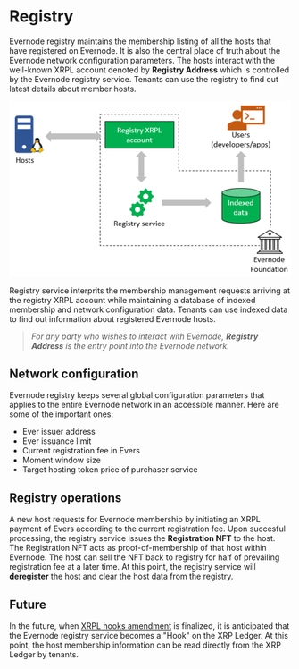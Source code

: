 # Registry
Evernode registry maintains the membership listing of all the hosts that have registered on Evernode. It is also the central place of truth about the Evernode network configuration parameters. The hosts interact with the well-known XRPL account denoted by **Registry Address** which is controlled by the Evernode registry service. Tenants can use the registry to find out latest details about member hosts.

![Registry](../img/registry-no-hooks.PNG)

Registry service interprits the membership management requests arriving at the registry XRPL account while maintaining a database of indexed membership and network configuration data. Tenants can use indexed data to find out information about registered Evernode hosts.

> _For any party who wishes to interact with Evernode, **Registry Address** is the entry point into the Evernode network._

## Network configuration
Evernode registry keeps several global configuration parameters that applies to the entire Evernode network in an accessible manner. Here are some of the important ones:

- Ever issuer address
- Ever issuance limit
- Current registration fee in Evers
- Moment window size
- Target hosting token price of purchaser service

## Registry operations
A new host requests for Evernode membership by initiating an XRPL payment of Evers according to the current registration fee. Upon succesful processing, the registry service issues the **Registration NFT** to the host. The Registration NFT acts as proof-of-membership of that host within Evernode. The host can sell the NFT back to registry for half of prevailing registration fee at a later time. At this point, the registry service will **deregister** the host and clear the host data from the registry.

## Future
In the future, when [XRPL hooks amendment](https://xrpl-hooks.readme.io) is finalized, it is anticipated that the Evernode registry service becomes a "Hook" on the XRP Ledger. At this point, the host membership information can be read directly from the XRP Ledger by tenants.